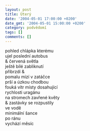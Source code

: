 ```yaml
---
layout: post
title: Úterý
date: '2004-05-01 17:00:00 +0200'
date_gmt: '2004-05-01 15:00:00 +0200'
category: podvědomí
tags: []
comments: []
---
```

<p>pohled chlápka kterému<br>
ujel poslední autobus<br>
&amp; červená světla<br>
ještě bílé zabliknutí<br>
přibrzdí &amp;<br>
pomalu mizí v zatáčce<br>
prší a úzkou chodbou<br>
fouká vítr místy dosahující<br>
rychlosti uragánu<br>
na stromech zavřené květy<br>
&amp; zastávky se rozpustily<br>
ve vodě<br>
minimální šance<br>
po ránu<br>
vychází měsíc</p>
